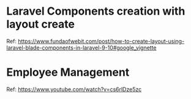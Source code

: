 # Laravel Components creation with layout create
Ref: https://www.fundaofwebit.com/post/how-to-create-layout-using-laravel-blade-components-in-laravel-9-10#google_vignette

# Employee Management
Ref: https://www.youtube.com/watch?v=cs6rlDze5zc
